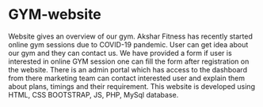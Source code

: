 # GYM-website
Website gives an overview of our gym. Akshar Fitness has recently started online gym sessions due to COVID-19 pandemic. User can get idea about our gym and they can contact us. We have provided a form if user is interested in online GYM session one can fill the form after registration on the website. There is an admin portal which has access to the dashboard from there marketing team can contact interested user and explain them about plans, timings and their requirement. This website is developed using HTML, CSS BOOTSTRAP, JS, PHP, MySql database.
